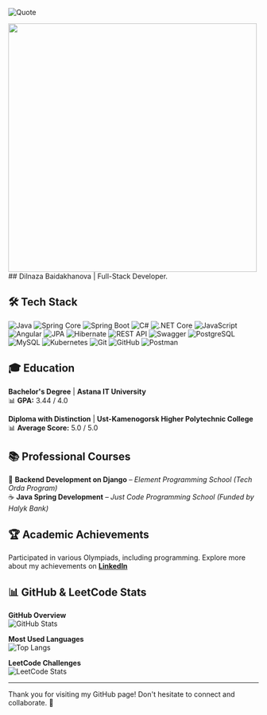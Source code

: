 ![Quote](https://quotes-github-readme.vercel.app/api?type=horizontal&theme=radical)  

<img src="https://media.giphy.com/media/du3J3cXyzhj75IOgvA/giphy.gif" width="500"/>
## Dilnaza Baidakhanova | Full-Stack Developer.

## 🛠 Tech Stack

![Java](https://img.shields.io/badge/-Java-05122A?style=flat&logo=java)
![Spring Core](https://img.shields.io/badge/-Spring%20Core-05122A?style=flat&logo=spring)
![Spring Boot](https://img.shields.io/badge/-Spring%20Boot-05122A?style=flat&logo=springboot)
![C#](https://img.shields.io/badge/-C%23-05122A?style=flat&logo=c-sharp)
![.NET Core](https://img.shields.io/badge/-.NET%20Core-05122A?style=flat&logo=dotnet)
![JavaScript](https://img.shields.io/badge/-JavaScript-05122A?style=flat&logo=javascript)
![Angular](https://img.shields.io/badge/-Angular-05122A?style=flat&logo=angular)
![JPA](https://img.shields.io/badge/-JPA-05122A?style=flat&logo=hibernate)
![Hibernate](https://img.shields.io/badge/-Hibernate-05122A?style=flat&logo=hibernate)
![REST API](https://img.shields.io/badge/-REST%20API-05122A?style=flat&logo=postman)
![Swagger](https://img.shields.io/badge/-Swagger-05122A?style=flat&logo=swagger)
![PostgreSQL](https://img.shields.io/badge/-PostgreSQL-05122A?style=flat&logo=postgresql)
![MySQL](https://img.shields.io/badge/-MySQL-05122A?style=flat&logo=mysql)
![Kubernetes](https://img.shields.io/badge/-Kubernetes-05122A?style=flat&logo=kubernetes)
![Git](https://img.shields.io/badge/-Git-05122A?style=flat&logo=git)
![GitHub](https://img.shields.io/badge/-GitHub-05122A?style=flat&logo=github)
![Postman](https://img.shields.io/badge/-Postman-05122A?style=flat&logo=postman)


## 🎓 Education  

 **Bachelor's Degree** | **Astana IT University**  
 📊 **GPA:** 3.44 / 4.0  

 **Diploma with Distinction** | **Ust-Kamenogorsk Higher Polytechnic College**  
 📊 **Average Score:** 5.0 / 5.0  


## 📚 Professional Courses  

🐍 **Backend Development on Django** – *Element Programming School (Tech Orda Program)*  
☕ **Java Spring Development** – *Just Code Programming School (Funded by Halyk Bank)*  


## 🏆 Academic Achievements  
Participated in various Olympiads, including programming. 
Explore more about my achievements on **[LinkedIn](https://www.linkedin.com/in/dilnaza-baidakhanova/)**  


## 📊 GitHub & LeetCode Stats  

**GitHub Overview**  
![GitHub Stats](https://github-readme-stats.vercel.app/api?username=dillnaza&show_icons=true&theme=radical)  

**Most Used Languages**  
![Top Langs](https://github-readme-stats.vercel.app/api/top-langs/?username=dillnaza&layout=compact&langs_count=6&theme=radical)  

**LeetCode Challenges**  
![LeetCode Stats](https://leetcard.jacoblin.cool/dillnazza)  

---

Thank you for visiting my GitHub page! Don't hesitate to connect and collaborate. 🚀
